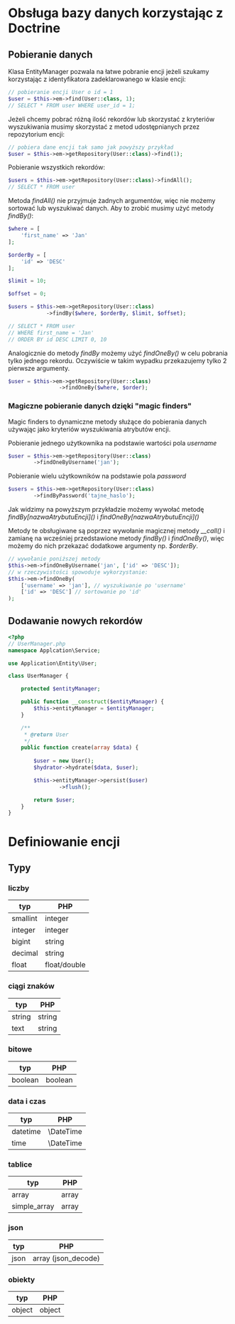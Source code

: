 Obsługa bazy danych korzystając z Doctrine
======

Pobieranie danych
------

Klasa EntityManager pozwala na łatwe pobranie encji jeżeli szukamy korzystając z  identyfikatora zadeklarowanego w klasie encji:

```php
// pobieranie encji User o id = 1
$user = $this->em->find(User::class, 1);
// SELECT * FROM user WHERE user_id = 1;
```

Jeżeli chcemy pobrać różną ilość rekordów lub skorzystać z kryteriów wyszukiwania musimy skorzystać z metod udostępnianych przez repozytorium encji:
```php
// pobiera dane encji tak samo jak powyższy przykład
$user = $this->em->getRepository(User::class)->find(1);
``` 
Pobieranie wszystkich rekordów:

```php
$users = $this->em->getRepository(User::class)->findAll();
// SELECT * FROM user
```
Metoda *findAll()* nie przyjmuje żadnych argumentów, więc nie możemy sortować lub wyszukiwać danych. Aby to zrobić musimy użyć metody *findBy()*:
```php
$where = [
    'first_name' => 'Jan'
];

$orderBy = [
    'id' => 'DESC'
];

$limit = 10;

$offset = 0;

$users = $this->em->getRepository(User::class)
            ->findBy($where, $orderBy, $limit, $offset);

// SELECT * FROM user
// WHERE first_name = 'Jan'
// ORDER BY id DESC LIMIT 0, 10
```

Analogicznie do metody *findBy* możemy użyć *findOneBy()* w celu pobrania tylko jednego rekordu. Oczywiście w takim wypadku przekazujemy tylko 2 pierwsze argumenty.

```php
$user = $this->em->getRepository(User::class)
                ->findOneBy($where, $order);
```

### Magiczne pobieranie danych dzięki "magic finders"

Magic finders to dynamiczne metody służące do pobierania danych używając jako kryteriów wyszukiwania atrybutów encji.

Pobieranie jednego użytkownika na podstawie wartości pola *username* 

```php
$user = $this->em->getRepository(User::class)
        ->findOneByUsername('jan');
```

Pobieranie wielu użytkowników na podstawie pola *password*

```php
$users = $this->em->getRepository(User::class)
        ->findByPassword('tajne_haslo');
```

Jak widzimy na powyższym przykładzie możemy wywołać metodę *findBy\[nazwaAtrybutuEncji\]()* i *findOneBy\[nazwaAtrybutuEncji\]()*

Metody te obsługiwane są poprzez wywołanie magicznej metody *__call()* i zamianę na wcześniej przedstawione metody *findBy()* i *findOneBy()*, więc możemy do nich przekazać dodatkowe argumenty np. *$orderBy*. 

```php
// wywołanie poniższej metody
$this->em->findOneByUsername('jan', ['id' => 'DESC']);
// w rzeczywistości spowoduje wykorzystanie:
$this->em->findOneBy(
    ['username' => 'jan'], // wyszukiwanie po 'username'
    ['id' => 'DESC'] // sortowanie po 'id'
);
```

Dodawanie nowych rekordów
------

```php
<?php
// UserManager.php
namespace Applcation\Service;

use Application\Entity\User;

class UserManager {

    protected $entityManager;    

    public function __construct($entityManager) {
        $this->entityManager = $entityManager;
    }

    /**
     * @return User
     */
    public function create(array $data) {
    
        $user = new User();
        $hydrator->hydrate($data, $user);

        $this->entityManager->persist($user)
                ->flush();

        return $user;
    }
}
```

Definiowanie encji
======

Typy
------

### liczby

typ|PHP
---|---
smallint|integer
integer|integer
bigint|string
decimal|string
float|float/double

### ciągi znaków

typ|PHP
---|---
string|string
text|string

### bitowe

typ|PHP
---|---
boolean|boolean

### data i czas

typ| PHP
---|---
datetime|\DateTime
time|\DateTime

### tablice

typ|PHP
---|---
array|array
simple_array|array

### json

typ|PHP
---|---
json|array (json_decode)

### obiekty

typ|PHP
---|---
object|object



